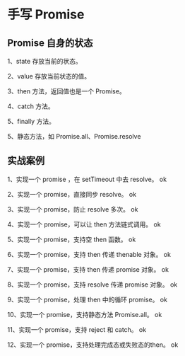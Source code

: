 # 手写 Promise

## Promise 自身的状态

1、state 存放当前的状态。

2、value 存放当前状态的值。

3、then 方法，返回值也是一个 Promise。

4、catch 方法。

5、finally 方法。

5、静态方法，如 Promise.all、Promise.resolve

## 实战案例

1、实现一个 promise ，在 setTimeout 中去 resolve。 ok

2、实现一个 promise，直接同步 resolve。             ok

3、实现一个 promise，防止 resolve 多次。            ok

4、实现一个 promise，可以让 then 方法链式调用。       ok

5、实现一个 promise，支持空 then 函数。              ok

6、实现一个 promise，支持 then 传递 thenable 对象。  ok

7、实现一个 promise，支持 then 传递 promise 对象。    ok

8、实现一个 promise，支持 resolve 传递 promise 对象。 ok

9、实现一个 promise，处理 then 中的循环 promise。     ok

10、实现一个 promise，支持静态方法 Promise.all。      ok

11、实现一个 promise，支持 reject 和 catch。         ok

12、实现一个 promise，支持处理完成态或失败态的then。    ok
